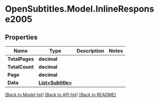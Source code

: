 
# OpenSubtitles.Model.InlineResponse2005

## Properties

Name | Type | Description | Notes
------------ | ------------- | ------------- | -------------
**TotalPages** | **decimal** |  | 
**TotalCount** | **decimal** |  | 
**Page** | **decimal** |  | 
**Data** | [**List&lt;Subtitle&gt;**](Subtitle.md) |  | 

[[Back to Model list]](../README.md#documentation-for-models)
[[Back to API list]](../README.md#documentation-for-api-endpoints)
[[Back to README]](../README.md)

